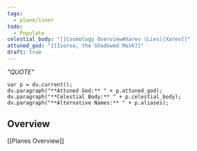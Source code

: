 ```yaml
---
tags:
  - plane/inner
todo:
  - Populate
celestial_body: "[[Cosmology Overview#Xarev (Lies)|Xarev]]"
attuned_god: "[[Isoroa, the Shadowed Mask]]"
draft: true
---
```

*"QUOTE"*
```dataviewjs
var p = dv.current();
dv.paragraph("**Attuned God:** " + p.attuned_god);
dv.paragraph("**Celestial Body:** " + p.celestial_body);
dv.paragraph("**Alternative Names:** " + p.aliases);
```
## Overview

[[Planes Overview]]